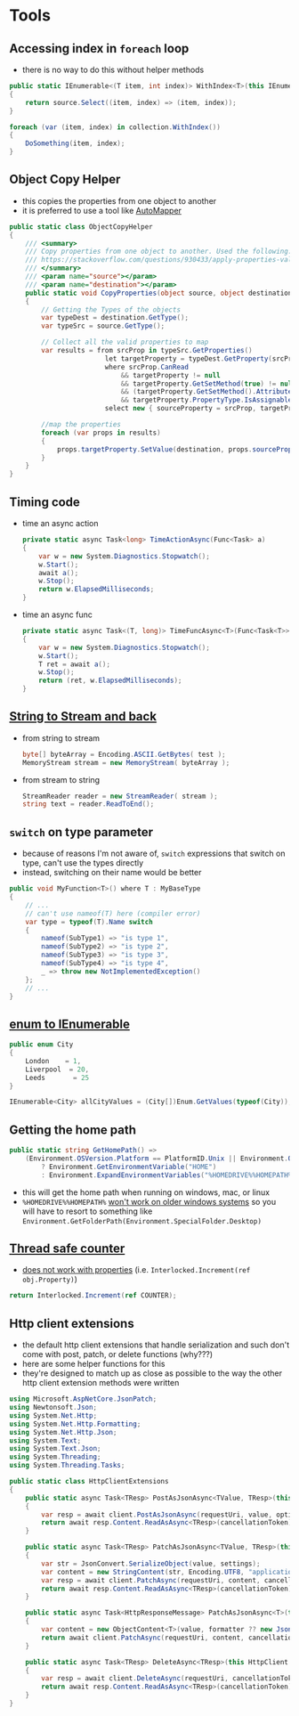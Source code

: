 # Tools

## Accessing index in `foreach` loop

- there is no way to do this without helper methods

```cs
public static IEnumerable<(T item, int index)> WithIndex<T>(this IEnumerable<T> source)
{
    return source.Select((item, index) => (item, index));
}
```

```cs
foreach (var (item, index) in collection.WithIndex())
{
    DoSomething(item, index);
}
```

## Object Copy Helper

- this copies the properties from one object to another
- it is preferred to use a tool like [AutoMapper](https://automapper.org/)

```cs
public static class ObjectCopyHelper
{
    /// <summary>
    /// Copy properties from one object to another. Used the following:
    /// https://stackoverflow.com/questions/930433/apply-properties-values-from-one-object-to-another-of-the-same-type-automaticall
    /// </summary>
    /// <param name="source"></param>
    /// <param name="destination"></param>
    public static void CopyProperties(object source, object destination)
    {
        // Getting the Types of the objects
        var typeDest = destination.GetType();
        var typeSrc = source.GetType();

        // Collect all the valid properties to map
        var results = from srcProp in typeSrc.GetProperties()
                        let targetProperty = typeDest.GetProperty(srcProp.Name)
                        where srcProp.CanRead
                            && targetProperty != null
                            && targetProperty.GetSetMethod(true) != null && !targetProperty.GetSetMethod(true).IsPrivate
                            && (targetProperty.GetSetMethod().Attributes & MethodAttributes.Static) == 0
                            && targetProperty.PropertyType.IsAssignableFrom(srcProp.PropertyType)
                        select new { sourceProperty = srcProp, targetProperty };

        //map the properties
        foreach (var props in results)
        {
            props.targetProperty.SetValue(destination, props.sourceProperty.GetValue(source, null), null);
        }
    }
}
```

## Timing code

- time an async action

    ```cs
    private static async Task<long> TimeActionAsync(Func<Task> a)
    {
        var w = new System.Diagnostics.Stopwatch();
        w.Start();
        await a();
        w.Stop();
        return w.ElapsedMilliseconds;
    }
    ```

- time an async func

    ```cs
    private static async Task<(T, long)> TimeFuncAsync<T>(Func<Task<T>> a)
    {
        var w = new System.Diagnostics.Stopwatch();
        w.Start();
        T ret = await a();
        w.Stop();
        return (ret, w.ElapsedMilliseconds);
    }
    ```

## [String to Stream and back](https://www.csharp411.com/c-convert-string-to-stream-and-stream-to-string/)

- from string to stream

    ```cs
    byte[] byteArray = Encoding.ASCII.GetBytes( test );
    MemoryStream stream = new MemoryStream( byteArray );
    ```

- from stream to string

    ```cs
    StreamReader reader = new StreamReader( stream );
    string text = reader.ReadToEnd();
    ```

## `switch` on type parameter

- because of reasons I'm not aware of, `switch` expressions that switch on type, can't use the types directly
- instead, switching on their name would be better

```cs
public void MyFunction<T>() where T : MyBaseType
{
    // ...
    // can't use nameof(T) here (compiler error)
    var type = typeof(T).Name switch
    {
        nameof(SubType1) => "is type 1",
        nameof(SubType2) => "is type 2",
        nameof(SubType3) => "is type 3",
        nameof(SubType4) => "is type 4",
        _ => throw new NotImplementedException()
    };
    // ...
}
```
<!-- markdownlint-disable MD033 -->
## [enum to IEnumerable<Enum>](https://stackoverflow.com/questions/12447473/how-can-i-create-an-ienumerable-from-an-enum)
<!-- markdownlint-enable MD033 -->

```cs
public enum City
{
    London    = 1,
    Liverpool  = 20,
    Leeds       = 25
}
```

```cs
IEnumerable<City> allCityValues = (City[])Enum.GetValues(typeof(City));
```

## Getting the home path

```cs
public static string GetHomePath() =>
    (Environment.OSVersion.Platform == PlatformID.Unix || Environment.OSVersion.Platform == PlatformID.MacOSX)
        ? Environment.GetEnvironmentVariable("HOME")
        : Environment.ExpandEnvironmentVariables("%HOMEDRIVE%%HOMEPATH%");
```

- this will get the home path when running on windows, mac, or linux
- `%HOMEDRIVE%%HOMEPATH%` [won't work on older windows systems](https://stackoverflow.com/questions/39573548/cant-expand-environment-variables-with-c-sharp-using-windows-7) so you will have to resort to something like `Environment.GetFolderPath(Environment.SpecialFolder.Desktop)`

## [Thread safe counter](https://stackoverflow.com/a/13181780)

- [does not work with properties](https://stackoverflow.com/questions/4518956/a-property-or-indexer-may-not-be-passed-as-an-out-or-ref-parameter) (i.e. `Interlocked.Increment(ref obj.Property)`)

```cs
return Interlocked.Increment(ref COUNTER);
```

## Http client extensions

- the default http client extensions that handle serialization and such don't come with post, patch, or delete functions (why???)
- here are some helper functions for this
- they're designed to match up as close as possible to the way the other http client extension methods were written

```cs
using Microsoft.AspNetCore.JsonPatch;
using Newtonsoft.Json;
using System.Net.Http;
using System.Net.Http.Formatting;
using System.Net.Http.Json;
using System.Text;
using System.Text.Json;
using System.Threading;
using System.Threading.Tasks;

public static class HttpClientExtensions
{
    public static async Task<TResp> PostAsJsonAsync<TValue, TResp>(this HttpClient client, string requestUri, TValue value, JsonSerializerOptions options = null, CancellationToken cancellationToken = default)
    {
        var resp = await client.PostAsJsonAsync(requestUri, value, options, cancellationToken);
        return await resp.Content.ReadAsAsync<TResp>(cancellationToken);
    }

    public static async Task<TResp> PatchAsJsonAsync<TValue, TResp>(this HttpClient client, string requestUri, TValue value, JsonSerializerSettings settings = null, CancellationToken cancellationToken = default)
    {
        var str = JsonConvert.SerializeObject(value, settings);
        var content = new StringContent(str, Encoding.UTF8, "application/json-patch+json");
        var resp = await client.PatchAsync(requestUri, content, cancellationToken);
        return await resp.Content.ReadAsAsync<TResp>(cancellationToken);
    }

    public static async Task<HttpResponseMessage> PatchAsJsonAsync<T>(this HttpClient client, string requestUri, T value, MediaTypeFormatter formatter = null, CancellationToken cancellationToken = default)
    {
        var content = new ObjectContent<T>(value, formatter ?? new JsonMediaTypeFormatter());
        return await client.PatchAsync(requestUri, content, cancellationToken);
    }

    public static async Task<TResp> DeleteAsync<TResp>(this HttpClient client, string requestUri, CancellationToken cancellationToken = default)
    {
        var resp = await client.DeleteAsync(requestUri, cancellationToken);
        return await resp.Content.ReadAsAsync<TResp>(cancellationToken);
    }
}
```
  